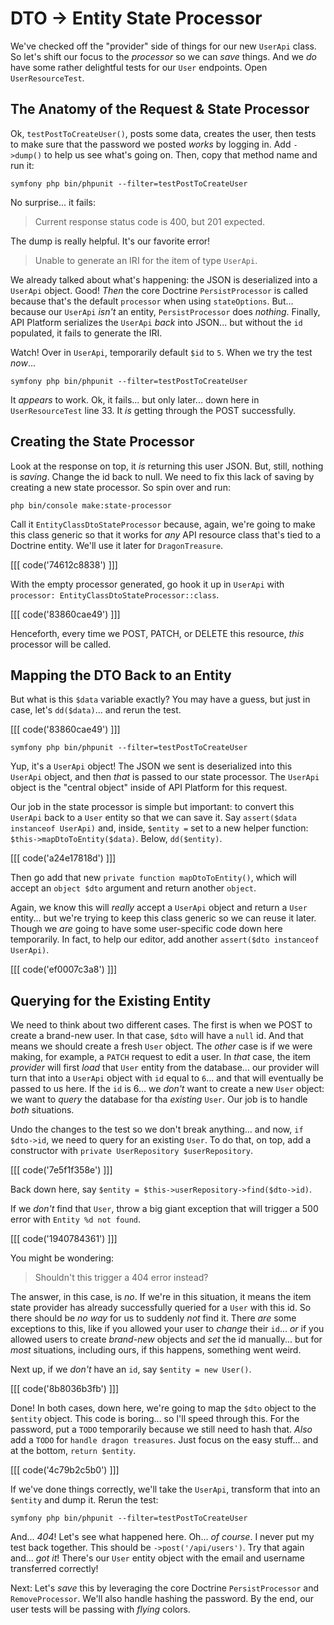 # DTO -> Entity State Processor

We've checked off the "provider" side of things for our new `UserApi` class.
So let's shift our focus to the *processor* so we can *save* things. And we
*do* have some rather delightful tests for our `User` endpoints. Open
`UserResourceTest`.

## The Anatomy of the Request & State Processor

Ok, `testPostToCreateUser()`, posts some data, creates the user, then tests
to make sure that the password we posted *works* by logging in. Add
`->dump()` to help us see what's going on. Then, copy that method name and
run it:

```terminal-silent
symfony php bin/phpunit --filter=testPostToCreateUser
```

No surprise... it fails:

> Current response status code is 400, but 201 expected.

The dump is really helpful. It's our favorite error!

> Unable to generate an IRI for the item of type `UserApi`.

We already talked about what's happening: the JSON is deserialized into a `UserApi`
object. Good! *Then* the core Doctrine `PersistProcessor` is called because
that's the default `processor` when using `stateOptions`. But... because our
`UserApi` *isn't* an entity, `PersistProcessor` does *nothing*. Finally,
API Platform serializes the `UserApi` *back* into JSON... but without the `id`
populated, it fails to generate the IRI.

Watch! Over in `UserApi`, temporarily default `$id` to `5`. When we try the
test *now*...

```terminal-silent
symfony php bin/phpunit --filter=testPostToCreateUser
```

It *appears* to work. Ok, it fails... but only later... down here in
`UserResourceTest` line 33. It *is* getting through the POST successfully.

## Creating the State Processor

Look at the response on top, it *is* returning this user JSON.
But, still, nothing is *saving*. Change the id back to null. We need to fix
this lack of saving by creating a new state processor. So spin over and run:

```terminal
php bin/console make:state-processor
```

Call it `EntityClassDtoStateProcessor` because, again, we're going to make this
class generic so that it works for *any* API resource class that's tied to a Doctrine
entity. We'll use it later for `DragonTreasure`.

[[[ code('74612c8838') ]]]

With the empty processor generated, go hook it up in `UserApi` with
`processor: EntityClassDtoStateProcessor::class`.

[[[ code('83860cae49') ]]]

Henceforth, every time we POST, PATCH, or DELETE this resource, *this* processor
will be called.

## Mapping the DTO Back to an Entity

But what is this `$data` variable exactly? You may have a guess, but just in case,
let's `dd($data)`... and rerun the test.

[[[ code('83860cae49') ]]]

```terminal-silent
symfony php bin/phpunit --filter=testPostToCreateUser
```

Yup, it's a `UserApi` object! The JSON we sent is deserialized into this `UserApi`
object, and then *that* is passed to our state processor. The `UserApi` object is
the "central object" inside of API Platform for this request.

Our job in the state processor is simple but important: to convert this `UserApi`
back to a `User` entity so that we can save it. Say `assert($data instanceof UserApi)`
and, inside, `$entity =` set to a new helper function: `$this->mapDtoToEntity($data)`.
Below, `dd($entity)`.

[[[ code('a24e17818d') ]]]

Then go add that new `private function mapDtoToEntity()`, which will accept an
`object $dto` argument and return another `object`.

Again, we know this will *really* accept a `UserApi` object and return a `User`
entity... but we're trying to keep this class generic so we can reuse it later.
Though we *are* going to have some user-specific code down here temporarily.
In fact, to help our editor, add another `assert($dto instanceof UserApi)`.

[[[ code('ef0007c3a8') ]]]

## Querying for the Existing Entity

We need to think about two different cases. The first is when we POST to create
a brand-new user. In that case, `$dto` will have a `null` id. And that means we should
create a fresh `User` object. The *other* case is if we were making, for example,
a `PATCH` request to edit a user. In *that* case, the item *provider* will first
*load* that `User` entity from the database... our provider will turn that
into a `UserApi` object with `id` equal to `6`... and that will eventually be
passed to us here. If the `id` is 6... we *don't* want to create a new `User`
object: we want to *query* the database for tha *existing* `User`. Our job is to
handle *both* situations.

Undo the changes to the test so we don't break anything... and now, `if`
`$dto->id`, we need to query for an existing `User`. To do that, on top, add a
constructor with `private UserRepository $userRepository`. 

[[[ code('7e5f1f358e') ]]]

Back down here, say `$entity = $this->userRepository->find($dto->id)`.

If we *don't* find that `User`, throw a big giant exception that will trigger
a 500 error with `Entity %d not found`.

[[[ code('1940784361') ]]]

You might be wondering:

> Shouldn't this trigger a 404 error instead?

The answer, in this case, is *no*. If we're in this situation, it means the item
state provider has already successfully queried for a `User` with this id. So there
should be *no way* for us to suddenly *not* find it. There *are* some exceptions
to this, like if you allowed your user to *change* their `id`... *or* if you allowed
users to create *brand-new* objects and *set* the id manually... but for *most*
situations, including ours, if this happens, something went weird.

Next up, if we *don't* have an `id`, say `$entity = new User()`.

[[[ code('8b8036b3fb') ]]]

Done! In both cases, down here, we're going to map the `$dto` object to the
`$entity` object. This code is boring... so I'll speed through this. For the password,
put a `TODO` temporarily because we still need to hash that. *Also* add a `TODO`
for `handle dragon treasures`. Just focus on the easy stuff... and at the bottom,
`return $entity`.

[[[ code('4c79b2c5b0') ]]]

If we've done things correctly, we'll take the `UserApi`, transform that into
an `$entity` and dump it. Rerun the test:

```terminal-silent
symfony php bin/phpunit --filter=testPostToCreateUser
```

And... *404*! Let's see what happened here. Oh... *of course*. I never put
my test back together. This should be `->post('/api/users')`. Try that again and...
*got it*! There's our `User` entity object with the email and username transferred
correctly!

Next: Let's *save* this by leveraging the core Doctrine `PersistProcessor` and
`RemoveProcessor`. We'll also handle hashing the password. By the end, our user
tests will be passing with *flying* colors.
